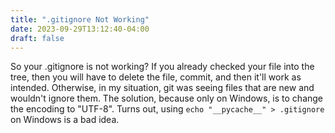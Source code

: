 ```yaml
---
title: ".gitignore Not Working"
date: 2023-09-29T13:12:40-04:00
draft: false
---
```


So your .gitignore is not working? If you already checked your file into the tree, then you will have to delete the file, commit, and then it'll work as intended. Otherwise, in my situation, git was seeing files that are new and wouldn't ignore them. The solution, because only on Windows, is to change the encoding to "UTF-8". Turns out, using `echo "__pycache__" > .gitignore` on Windows is a bad idea.
